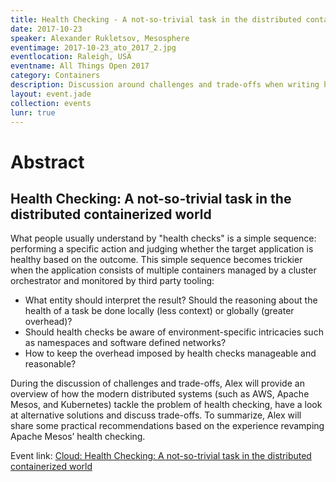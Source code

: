 ```yaml
---
title: Health Checking - A not-so-trivial task in the distributed containerized world
date: 2017-10-23
speaker: Alexander Rukletsov, Mesosphere
eventimage: 2017-10-23_ato_2017_2.jpg
eventlocation: Raleigh, USA
eventname: All Things Open 2017
category: Containers
description: Discussion around challenges and trade-offs when writing health checks on modern distributed systems
layout: event.jade
collection: events
lunr: true
---
```


# Abstract

## Health Checking: A not-so-trivial task in the distributed containerized world

What people usually understand by "health checks" is a simple sequence: performing a specific action and judging whether the target application is healthy based on the outcome. This simple sequence becomes trickier when the application consists of multiple containers managed by a cluster orchestrator and monitored by third party tooling:

* What entity should interpret the result? Should the reasoning about the health of a task be done locally (less context) or globally (greater overhead)?
* Should health checks be aware of environment-specific intricacies such as namespaces and software defined networks?
* How to keep the overhead imposed by health checks manageable and reasonable?

During the discussion of challenges and trade-offs, Alex will provide an overview of how the modern distributed systems (such as AWS, Apache Mesos, and Kubernetes) tackle the problem of health checking, have a look at alternative solutions and discuss trade-offs. To summarize, Alex will share some practical recommendations based on the experience revamping Apache Mesos’ health checking.

Event link: <a href="https://allthingsopen.org/talk/health-checking-a-not-so-trivial-task-in-the-distributed-containerized-world/">Cloud: Health Checking: A not-so-trivial task in the distributed containerized world</a>
